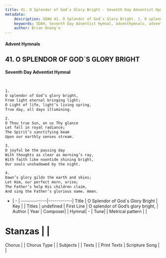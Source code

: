 ```yaml
---
title: 41. O Splendor of God`s Glory Bright - Seventh Day Adventist Hymnal
metadata:
    description: SDAH 41. O Splendor of God`s Glory Bright. 1. O splendor of God’s glory bright, From light eternal bringing light; O Light of life, light’s living spring, True day, all days illumining.
    keywords: SDAH, Seventh Day Adventist Hymnal, adventhymnals, advent hymnals, O Splendor of God`s Glory Bright, O splendor of God’s glory bright, 
    author: Brian Onang'o
---
```


#### Advent Hymnals
## 41. O SPLENDOR OF GOD`S GLORY BRIGHT
#### Seventh Day Adventist Hymnal

```txt


1.
O splendor of God’s glory bright,
From light eternal bringing light;
O Light of life, light’s living spring,
True day, all days illumining.

2.
O Thou true Sun, on us Thy glance
Let fall in royal radiance;
The Spirit’s sanctifying beam
Upon our earthly senses stream.

3.
O joyful be the passing day
With thoughts as clear as morning’s ray,
With faith like noontide shining bright,
Our souls unshadowed by the night.

4.
Dawn’s glory gilds the earth and skies;
Let Him, our perfect morn, arise;
The Father’s help His children claim,
And sing the Father’s glorious name. Amen.


```

- |   -  |
-------------|------------|
Title | O Splendor of God`s Glory Bright |
Key |  |
Titles | undefined |
First Line | O splendor of God’s glory bright, |
Author | 
Year | 
Composer|  |
Hymnal|  - |
Tune|  |
Metrical pattern | |
# Stanzas |  |
Chorus |  |
Chorus Type |  |
Subjects |  |
Texts |  |
Print Texts | 
Scripture Song |  |
  
